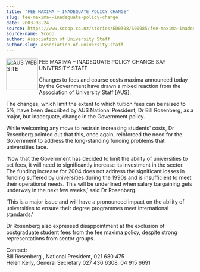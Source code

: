 ```yaml
---
title: "FEE MAXIMA – INADEQUATE POLICY CHANGE"
slug: fee-maxima--inadequate-policy-change
date: 2003-08-24
source: https://www.scoop.co.nz/stories/ED0308/S00085/fee-maxima-inadequate-policy-change.htm
source-name: Scoop
author: Association of University Staff
author-slug: association-of-university-staff
---
```


<p><img align="left" width="85" height="85" src="http://www.aus.ac.nz/pictures/logo.gif" alt="AUS WEB SITE" border="0">FEE MAXIMA – INADEQUATE
POLICY CHANGE SAY UNIVERSITY STAFF</p>

<p>Changes to fees and
course costs maxima announced today by the Government have
drawn a mixed reaction from the Association of University
Staff [AUS].</p>

<p>The changes, which limit the extent to which
tuition fees can be raised to 5%, have been described by AUS
National President, Dr Bill Rosenberg, as a major, but
inadequate, change in the Government policy.</p>

<p>While
welcoming any move to restrain increasing students’ costs,
Dr Rosenberg pointed out that this, once again, reinforced
the need for the Government to address the long-standing
funding problems that universities face.</p>

<p>‘Now that the
Government has decided to limit the ability of universities
to set fees, it will need to significantly increase its
investment in the sector.  The funding increase for 2004
does not address the significant losses in funding suffered
by universities during the 1990s and is insufficient to meet
their operational needs. This will be underlined when salary
bargaining gets underway in the next few weeks,’ said Dr
Rosenberg.<p>

<p>‘This is a major issue and will have a
pronounced impact on the ability of universities to ensure
their degree programmes meet international standards.’</p>

<p>Dr
Rosenberg also expressed disappointment at the exclusion of
postgraduate student fees from the fee maxima policy,
despite strong representations from sector
groups.</p>

<p>Contact:<br>Bill Rosenberg	, National President,
	021 680 475<br>Helen Kelly, General Secretary 	027 436
6308, 04 915
6691<br><p>




<!--


